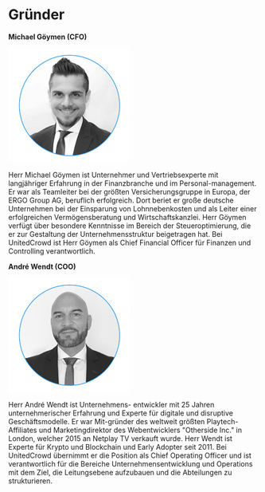 # Gründer

**Michael Göymen \(CFO\)**

![](../.gitbook/assets/grafik%20%2833%29.png)

Herr Michael Göymen ist Unternehmer und Vertriebsexperte mit langjähriger Erfahrung in der Finanzbranche und im Personal-management. Er war als Teamleiter bei der größten Versicherungsgruppe in Europa, der ERGO Group AG, beruflich erfolgreich. Dort beriet er große deutsche Unternehmen bei der Einsparung von Lohnnebenkosten und als Leiter einer erfolgreichen Vermögensberatung und Wirtschaftskanzlei. Herr Göymen verfügt über besondere Kenntnisse im Bereich der Steueroptimierung, die er zur Gestaltung der Unternehmensstruktur beigetragen hat. Bei UnitedCrowd ist Herr Göymen als Chief Financial Officer für Finanzen und Controlling verantwortlich.  


**André Wendt \(COO\)**

![](../.gitbook/assets/grafik%20%2836%29.png)

 Herr André Wendt ist Unternehmens- entwickler mit 25 Jahren unternehmerischer Erfahrung und Experte für digitale und disruptive Geschäftsmodelle. Er war Mit-gründer des weltweit größten Playtech-Affiliates und Marketingdirektor des Webentwicklers "Otherside Inc." in London, welcher 2015 an Netplay TV verkauft wurde. Herr Wendt ist Experte für Krypto und Blockchain und Early Adopter seit 2011. Bei UnitedCrowd übernimmt er die Position als Chief Operating Officer und ist verantwortlich für die Bereiche Unternehmensentwicklung und Operations mit dem Ziel, die Leitungsebene aufzubauen und die Abteilungen zu strukturieren.

